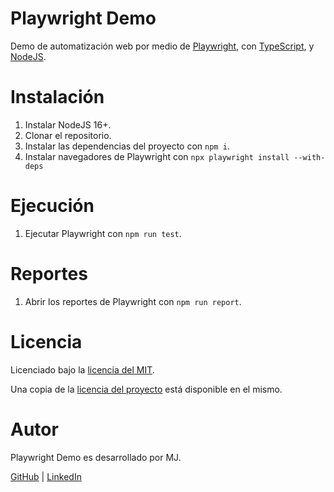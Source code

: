 # Playwright Demo

Demo de automatización web por medio de [Playwright](https://playwright.dev/), con [TypeScript](https://www.typescriptlang.org/), y [NodeJS](https://nodejs.org/).

# Instalación

1. Instalar NodeJS 16+.
2. Clonar el repositorio.
3. Instalar las dependencias del proyecto con `npm i`.
4. Instalar navegadores de Playwright con `npx playwright install --with-deps`

# Ejecución

1. Ejecutar Playwright con `npm run test`.

# Reportes

1. Abrir los reportes de Playwright con `npm run report`.

# Licencia

Licenciado bajo la [licencia del MIT](https://opensource.org/licenses/MIT).

Una copia de la [licencia del proyecto](./LICENSE) está disponible en el mismo.

# Autor

Playwright Demo es desarrollado por MJ.

[GitHub](https://github.com/mjv89) | [LinkedIn](https://www.linkedin.com/in/mjv89/)